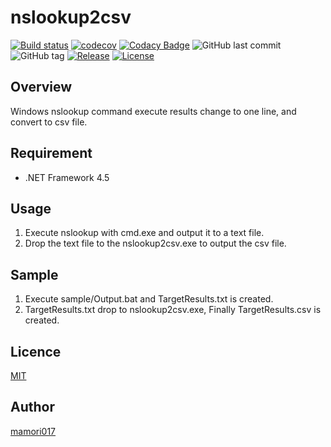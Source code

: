 # nslookup2csv

[![Build status](https://ci.appveyor.com/api/projects/status/76xqkgtimheax97j?svg=true)](https://ci.appveyor.com/project/mamori017/nslookup2csv)
[![codecov](https://codecov.io/gh/mamori017/nslookup2csv/branch/master/graph/badge.svg)](https://codecov.io/gh/mamori017/nslookup2csv)
[![Codacy Badge](https://api.codacy.com/project/badge/Grade/9b0055dfd5f94715aa87af8f9559438e)](https://www.codacy.com/app/mamori017/nslookup2csv?utm_source=github.com&amp;utm_medium=referral&amp;utm_content=mamori017/nslookup2csv&amp;utm_campaign=Badge_Grade)
![GitHub last commit](https://img.shields.io/github/last-commit/mamori017/nslookup2csv.svg)
![GitHub tag](https://img.shields.io/github/tag/mamori017/nslookup2csv.svg)
[![Release](https://img.shields.io/github/release/mamori017/nslookup2csv.svg)](https://github.com/mamori017/nslookup2csv/releases/latest)
[![License](https://img.shields.io/github/license/mamori017/nslookup2csv.svg)](https://github.com/mamori017/nslookup2csv/blob/master/LICENSE)

## Overview

Windows nslookup command execute results change to one line, and convert to csv file.

## Requirement

- .NET Framework 4.5

## Usage

1. Execute nslookup with cmd.exe and output it to a text file.
2. Drop the text file to the nslookup2csv.exe to output the csv file.

## Sample

1. Execute sample/Output.bat and TargetResults.txt is created.
2. TargetResults.txt drop to nslookup2csv.exe, Finally TargetResults.csv is created.

## Licence
[MIT](https://github.com/mamori017/nslookup2csv/blob/master/LICENSE)

## Author
[mamori017](https://github.com/mamori017)
